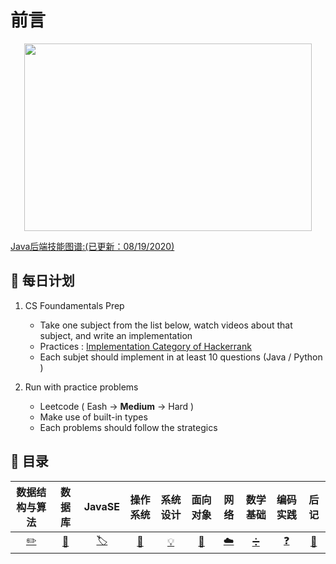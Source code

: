 # **前言**

<p align="center">
  <img width="460" height="300" src="https://media.giphy.com/media/KWQy384u0Rn9bCvwMa/giphy.gif">
</p>

[Java后端技能图谱:(已更新：08/19/2020)](https://www.processon.com/view/link/5f3bfbabe0b34d0711785dd3)

## 📅 每日计划
1. CS Foundamentals Prep 
	- Take one subject from the list below, watch videos about that subject, and write an implementation 
	- Practices : [Implementation Category of Hackerrank](https://www.hackerrank.com/domains/algorithms?filters%5Bsubdomains%5D%5B%5D=implementation&badge_type=problem-solving)
	- Each subjet should implement in at least 10 questions (Java / Python )
	
2. Run with practice problems 
	- Leetcode ( Eash -> **Medium** -> Hard )
	- Make use of built-in types
	- Each problems should follow the strategics

<p align="center">

## 📖 目录
|数据结构与算法|数据库|JavaSE|操作系统| 系统设计|面向对象|网络| 数学基础| 编码实践|后记|
| :---: | :----: | :---: | :----: | :----: | :----: | :----: | :----: | :----: |:----: |
| [:pencil2:](#📖-基础知识CS-Fundamentals) |[:floppy_disk:](#💾-数据库-Database)|[🏷](#🏷-语言回顾-Programming-Language-Review)|[🔨](#🔨-操作系统-Operating-System)|[💡](#💡-系统设计-System-Design)|[🎨](#🎨-面向对象-OOP-Design)|[☁️](☁️-计算机网络-Networks)|[➗](➗-数学基础-Mathmatics)|[❓](codingProblems/Leetcode/README.md)|[:memo:](#🍭-后记)|

</p>





